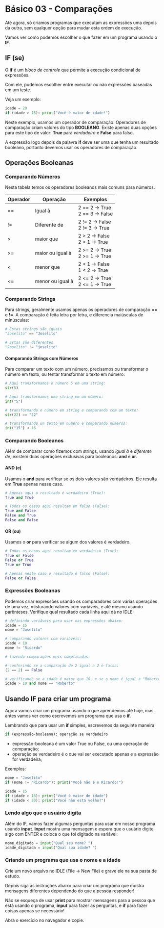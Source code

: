 # Básico 03 - Comparações

Até agora, só criamos programas que executam as expressões uma depois da outra, sem qualquer opção para mudar esta ordem de execução.

Vamos ver como podemos escolher o que fazer em um programa usando o **IF**.

## IF (se)

O **if** é um *bloco de controle* que permite a execução condicional de expressões.

Com ele, podemos escolher entre executar ou não expressões baseadas em um teste.

Veja um exemplo:

```python
idade = 20
if (idade > 18): print("Você é maior de idade!")
```

Neste exemplo, usamos um operador de comparação. Operadores de comparação criam valores do tipo **BOOLEANO**. Existe apenas duas opções para este tipo de valor: **True** para *verdadeiro* e **False** para falso.

A expressão logo depois da palavra **if** deve ser uma que tenha um resultado booleano, portanto devemos usar os operadores de comparação.

## Operações Booleanas

### Comparando Números

Nesta tabela temos os operadores booleanos mais comuns para números.

| Operador | Operação         | Exemplos                          |
| -------- | ---------------- | --------------------------------- |
| ==       | Igual à          | 2 == 2 → True<br />2 == 3 → False |
| !=       | Diferente de     | 2 != 2 → False<br />2 != 3 → True |
| >        | maior que        | 2 > 2 → False<br />2 > 1 → True   |
| >=       | maior ou igual à | 2 >= 2 → True<br />2 >= 1 → True  |
| <        | menor que        | 2 < 1 → False<br />1 < 2 → True   |
| <=       | menor ou igual à | 2 <= 2 → True<br />2 <= 1 → True  |

### Comparando Strings

Para strings, geralmente usamos apenas os operadores de comparação **==** e **!=**. A comparação é feita letra por letra, e diferencia maiúsculas de minúsculas:

```python
# Estas strings são iguais
"Joselito" == "Joselito"

# Estas são diferentes
"Joselito" != "joselito"
```

#### Comparando Strings com Números

Para comparar um texto com um número, precisamos ou transformar o número em texto, ou tentar transformar o texto em número:

```python
# Aqui transformamos o número 5 em uma string:
str(5)

# Aqui transformamos uma string em um número:
int("5")

# transformando o número em string e comparando com um texto:
str(22) == "22"

# transformando um texto em número e comparando números:
int("15") < 16
```

### Comparando Booleanos

Além de comparar como fizemos com strings, usando *igual à* e *diferente de*, existem duas operações exclusivas para booleanos: **and** e **or**.

#### AND (e)

Usamos o **and** para verificar se os dois valores são verdadeiros. Ele resulta em **True** apenas nesse caso.

```python
# Apenas aqui o resultado é verdadeiro (True):
True and True

# Todos os casos aqui resultam em falso (False):
True and False
False and True
False and False
```

#### OR (ou)

Usamos o **or** para verificar se algum dos valores é verdadeiro.

```python
# Todos os casos aqui resultam em verdadeiro (True):
True or False
False or True
True or True

# Apenas neste caso o resultado é falso (False):
False or False
```

### Expressões Booleanas

Podemos criar expressões usando os comparadores com várias operações de uma vez, misturando valores com variáveis, e até mesmo usando parênteses. Verifique qual resultado cada linha aqui dá no IDLE:

```python
# definindo variáveis para usar nas expressões abaixo:
idade = 15
nome = "Joselito"

# comparando valores com variáveis:
idade < 18
nome != "Ricardo"

# fazendo comparações mais complicadas:

# conferindo se a comparação de 2 igual a 2 é falsa:
(2 == 2) == False

# verificando se a idade é maior que 10, e se o nome é igual a "Roberto":
idade > 10 and nome == "Roberto"
```

## Usando IF para criar um programa

Agora vamos criar um programa usando o que aprendemos até hoje, mas antes vamos ver como escrevemos um programa que usa o **if**.

Lembrando que para usar um **if** simples, escrevemos da seguinte maneira:

```python
if (expressão-booleana): operação se verdadeiro
```

* expressão-booleana é um valor True ou False, ou uma operação de comparação;
* operação se verdadeiro é o que vai ser executado apenas e a expressão for verdadeira;

Exemplos:

```python
nome = "Joselito"
if (nome != "Ricardo"): print("Você não é o Ricardo!")

idade = 15
if (idade > 18): print("Você é maior de idade")
if (idade < 30): print("Você não está velho!")
```

### Lendo algo que o usuário digita

Além do IF, vamos fazer algumas perguntas para usar em nosso programa usando **input**. **Input** mostra uma mensagem e espera que o usuário digite algo com ENTER e coloca o que foi digitado na variável:

```python
nome_digitado = input("Qual seu nome? ")
idade_digitada = input("Qual sua idade? ")
```

### Criando um programa que usa o nome e a idade

Crie um novo arquivo no IDLE (File -> New File) e grave ele na sua pasta de estudo.

Depois siga as instruções abaixo para criar um programa que mostra mensagens diferentes dependendo do que a pessoa responder!

Não se esqueça de usar **print** para mostrar mensagens para a pessoa que está usando o programa, **input** para fazer as perguntas, e **if** para fazer coisas apenas se necessário!

Abra o exercício no navegador e copie.

